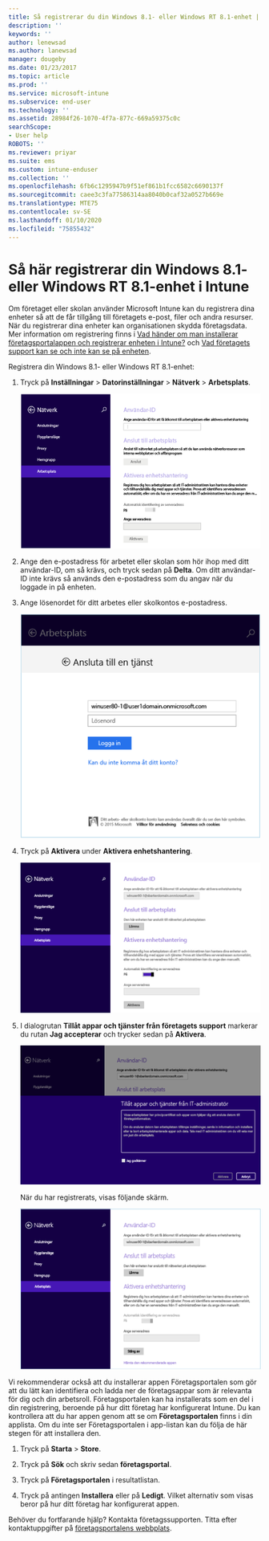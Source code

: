 ```yaml
---
title: Så registrerar du din Windows 8.1- eller Windows RT 8.1-enhet | Microsoft Docs
description: ''
keywords: ''
author: lenewsad
ms.author: lanewsad
manager: dougeby
ms.date: 01/23/2017
ms.topic: article
ms.prod: ''
ms.service: microsoft-intune
ms.subservice: end-user
ms.technology: ''
ms.assetid: 28984f26-1070-4f7a-877c-669a59375c0c
searchScope:
- User help
ROBOTS: ''
ms.reviewer: priyar
ms.suite: ems
ms.custom: intune-enduser
ms.collection: ''
ms.openlocfilehash: 6fb6c1295947b9f51ef861b1fcc6582c6690137f
ms.sourcegitcommit: caee3c3fa77586314aa8040b0caf32a0527b669e
ms.translationtype: MTE75
ms.contentlocale: sv-SE
ms.lasthandoff: 01/10/2020
ms.locfileid: "75855432"
---
```

# <a name="how-to-enroll-your-windows-81-or-windows-rt-81-device-in-intune"></a>Så här registrerar din Windows 8.1- eller Windows RT 8.1-enhet i Intune  

Om företaget eller skolan använder Microsoft Intune kan du registrera dina enheter så att de får tillgång till företagets e-post, filer och andra resurser. När du registrerar dina enheter kan organisationen skydda företagsdata. Mer information om registrering finns i [Vad händer om man installerar företagsportalappen och registrerar enheten i Intune?](what-happens-if-you-install-the-company-portal-app-and-enroll-your-device-in-intune-windows.md) och [Vad företagets support kan se och inte kan se på enheten](what-info-can-your-company-see-when-you-enroll-your-device-in-intune.md).  


Registrera din Windows 8.1- eller Windows RT 8.1-enhet:  

1. Tryck på **Inställningar** &gt; **Datorinställningar** &gt; **Nätverk** &gt; **Arbetsplats**.  

    ![nav-to-workplace](./media/W81-1-workplacejoin.png)  

2. Ange den e-postadress för arbetet eller skolan som hör ihop med ditt användar-ID, om så krävs, och tryck sedan på **Delta**. Om ditt användar-ID inte krävs så används den e-postadress som du angav när du loggade in på enheten.  

3. Ange lösenordet för ditt arbetes eller skolkontos e-postadress.  


    ![type-password](./media/W81-2-workplacesettings_signin.png)  

4. Tryck på **Aktivera** under **Aktivera enhetshantering**.  


    ![turn-on-device-management](./media/W81-3-dev-mgt-turn-on.png)  

5. I dialogrutan **Tillåt appar och tjänster från företagets support** markerar du rutan **Jag accepterar** och trycker sedan på **Aktivera**.  


    ![turn-on-allow-apps-services](./media/W81-4-agree-allow-apps-services.png)  

    När du har registrerats, visas följande skärm.  


    ![enrollment-complete](./media/W81-5-enrolled-done.png)

Vi rekommenderar också att du installerar appen Företagsportalen som gör att du lätt kan identifiera och ladda ner de företagsappar som är relevanta för dig och din arbetsroll. Företagsportalen kan ha installerats som en del i din registrering, beroende på hur ditt företag har konfigurerat Intune. Du kan kontrollera att du har appen genom att se om **Företagsportalen** finns i din applista. Om du inte ser Företagsportalen i app-listan kan du följa de här stegen för att installera den.

1. Tryck på **Starta** &gt; **Store**.  

2. Tryck på **Sök** och skriv sedan **företagsportal**.  

3. Tryck på **Företagsportalen** i resultatlistan.  

4. Tryck på antingen **Installera** eller på **Ledigt**. Vilket alternativ som visas beror på hur ditt företag har konfigurerat appen.  

Behöver du fortfarande hjälp? Kontakta företagssupporten. Titta efter kontaktuppgifter på [företagsportalens webbplats](https://go.microsoft.com/fwlink/?linkid=2010980).  
